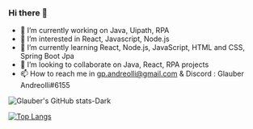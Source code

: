 ### Hi there 👋




- 🔭 I’m currently working on Java, Uipath, RPA
- 👀 I’m interested in React, Javascript, Node.js
- 🌱 I’m currently learning React, Node.js, JavaScript, HTML and CSS, Spring Boot Jpa
- 💞️ I’m looking to collaborate on Java, React, RPA projects
- 📫 How to reach me in gp.andreolli@gmail.com  &  Discord : Glauber Andreolli#6155


![Glauber's GitHub stats-Dark](https://github-readme-stats.vercel.app/api?username=gpandreolli&count_private=true&show_icons=true&theme=react )

[![Top Langs](https://github-readme-stats.vercel.app/api/top-langs/?username=gpandreolli)](https://github.com/anuraghazra/github-readme-stats)



